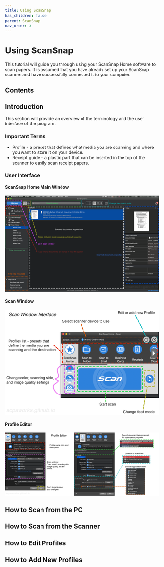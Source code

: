 ```yaml
---
title: Using ScanSnap
has_children: false
parent: ScanSnap
nav_order: 3
---
```


# Using ScanSnap

This tutorial will guide you through using your ScanSnap Home software to scan papers. It is assumed that you have already set up your ScanSnap scanner and have successfully connected it to your computer.

## Contents

## Introduction

This section will provide an overview of the terminology and the user interface of the program.

### Important Terms
* Profile - a preset that defines what media you are scanning and where you want to store it on your device.
* Receipt guide - a plastic part that can be inserted in the top of the scanner to easily scan receipt papers.

### User Interface

#### ScanSnap Home Main Window

<a class="image" href="/assets/scansnap/interface1.png"><img src="/assets/scansnap/interface1.png" /></a>

#### Scan Window

<a class="image" href="/assets/scansnap/interface2.png"><img src="/assets/scansnap/interface2.png" /></a>

#### Profile Editor

<a class="image" href="/assets/scansnap/interface3.png"><img src="/assets/scansnap/interface3.png" /></a>

## How to Scan from the PC

## How to Scan from the Scanner

## How to Edit Profiles

## How to Add New Profiles
